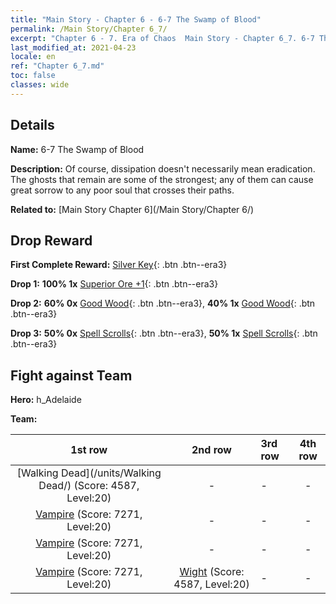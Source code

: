 ```yaml
---
title: "Main Story - Chapter 6 - 6-7 The Swamp of Blood"
permalink: /Main Story/Chapter 6_7/
excerpt: "Chapter 6 - 7. Era of Chaos  Main Story - Chapter 6_7. 6-7 The Swamp of Blood"
last_modified_at: 2021-04-23
locale: en
ref: "Chapter 6_7.md"
toc: false
classes: wide
---
```


## Details

 **Name:** 6-7 The Swamp of Blood

 **Description:** Of course, dissipation doesn't necessarily mean eradication. The ghosts that remain are some of the strongest; any of them can cause great sorrow to any poor soul that crosses their paths.

 **Related to:** [Main Story Chapter 6](/Main Story/Chapter 6/)

## Drop Reward

 **First Complete Reward:** [Silver Key](/Items/con_693/){: .btn .btn--era3}

 **Drop 1:** **100% 1x** [Superior Ore +1](/Items/mat_19/){: .btn .btn--era3}

 **Drop 2:** **60% 0x** [Good Wood](/Items/mat_13/){: .btn .btn--era3}, **40% 1x** [Good Wood](/Items/mat_13/){: .btn .btn--era3}

 **Drop 3:** **50% 0x** [Spell Scrolls](/Items/con_694/){: .btn .btn--era3}, **50% 1x** [Spell Scrolls](/Items/con_694/){: .btn .btn--era3}


## Fight against Team
 **Hero:** h_Adelaide

 **Team:**


  | 1st row | 2nd row | 3rd row | 4th row |
  |:----:|:----:|:----|:----:|
  | [Walking Dead](/units/Walking Dead/) (Score: 4587, Level:20)  | - | - | - |
  | [Vampire](/units/Vampire/) (Score: 7271, Level:20)  | - | - | - |
  | [Vampire](/units/Vampire/) (Score: 7271, Level:20)  | - | - | - |
  | [Vampire](/units/Vampire/) (Score: 7271, Level:20)  | [Wight](/units/Wight/) (Score: 4587, Level:20)  | - | - |


